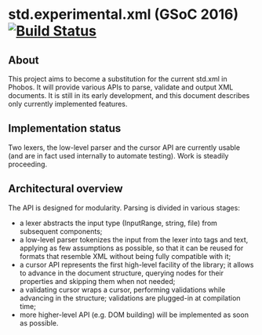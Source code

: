 
# std.experimental.xml (GSoC 2016) [![Build Status](https://travis-ci.org/lodo1995/experimental.xml.svg?branch=master)](https://travis-ci.org/lodo1995/experimental.xml)

## About
This project aims to become a substitution for the current std.xml in Phobos.
It will provide various APIs to parse, validate and output XML documents.
It is still in its early development, and this document describes only currently
implemented features.

## Implementation status
Two lexers, the low-level parser and the cursor API are currently usable (and are
in fact used internally to automate testing).
Work is steadily proceeding.

## Architectural overview
The API is designed for modularity.
Parsing is divided in various stages:

- a lexer abstracts the input type (InputRange, string, file) from subsequent
components;
- a low-level parser tokenizes the input from the lexer into tags and text,
applying as few assumptions as possible, so that it can be reused for formats
that resemble XML without being fully compatible with it;
- a cursor API represents the first high-level facility of the library; it allows
to advance in the document structure, querying nodes for their properties and
skipping them when not needed;
- a validating cursor wraps a cursor, performing validations while advancing in
the structure; validations are plugged-in at compilation time;
- more higher-level API (e.g. DOM building) will be implemented as soon as possible.
